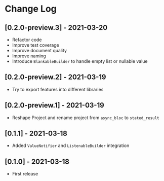 # Change Log

## [0.2.0-preview.3] - 2021-03-20

* Refactor code
* Improve test coverage
* Improve document quality
* Improve naming
* Introduce `BlankableBuilder` to handle empty list or nullable value

## [0.2.0-preview.2] - 2021-03-19

* Try to export features into different libraries

## [0.2.0-preview.1] - 2021-03-19

* Reshape Project and rename project from `async_bloc` to `stated_result`

## [0.1.1] - 2021-03-18

* Added `ValueNotifier` and `ListenableBuilder` integration

## [0.1.0] - 2021-03-18

* First release

